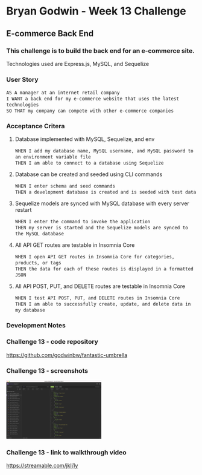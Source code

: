 # **Bryan Godwin - Week 13 Challenge**

## **E-commerce Back End**

### This challenge is to build the back end for an e-commerce site.

Technologies used are Express.js, MySQL, and Sequelize

### **User Story**

    AS A manager at an internet retail company
    I WANT a back end for my e-commerce website that uses the latest technologies
    SO THAT my company can compete with other e-commerce companies

### **Acceptance Critera**

1.  Database implemented with MySQL, Sequelize, and env

        WHEN I add my database name, MySQL username, and MySQL password to an environment variable file
        THEN I am able to connect to a database using Sequelize

2.  Database can be created and seeded using CLI commands

        WHEN I enter schema and seed commands
        THEN a development database is created and is seeded with test data

3.  Sequelize models are synced with MySQL database with every server restart

        WHEN I enter the command to invoke the application
        THEN my server is started and the Sequelize models are synced to the MySQL database

4.  All API GET routes are testable in Insomnia Core

        WHEN I open API GET routes in Insomnia Core for categories, products, or tags
        THEN the data for each of these routes is displayed in a formatted JSON

5.  All API POST, PUT, and DELETE routes are testable in Insomnia Core

        WHEN I test API POST, PUT, and DELETE routes in Insomnia Core
        THEN I am able to successfully create, update, and delete data in my database

### **Development Notes**

### **Challenge 13 - code repository**

<https://github.com/godwinbw/fantastic-umbrella>

### **Challenge 13 - screenshots**

<img src="./screenshot.png" style="width: 50%; height=auto;">

### Challenge 13 - link to walkthrough video

<https://streamable.com/jklj1y>
